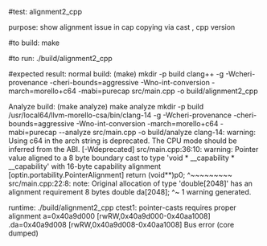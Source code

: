 #test:  alignment2_cpp  

purpose:  show alignment issue in cap copying via cast ,  cpp version



#to build:
make 


#to run:
./build/alignment2_cpp

#expected result:
normal build:  (make)
mkdir -p build
clang++ -g -Wcheri-provenance -cheri-bounds=aggressive -Wno-int-conversion  -march=morello+c64 -mabi=purecap  src/main.cpp -o build/alignment2_cpp


Analyze build:  (make analyze)
make analyze
mkdir -p build
/usr/local64/llvm-morello-csa/bin/clang-14 -g -Wcheri-provenance -cheri-bounds=aggressive -Wno-int-conversion  -march=morello+c64 -mabi=purecap --analyze  src/main.cpp -o build/analyze
clang-14: warning: Using c64 in the arch string is deprecated. The CPU mode should be inferred from the ABI. [-Wdeprecated]
src/main.cpp:36:10: warning: Pointer value aligned to a 8 byte boundary cast to type 'void * __capability * __capability' with 16-byte capability alignment [optin.portability.PointerAlignment]
  return (void**)p0;
         ^~~~~~~~~~
src/main.cpp:22:8: note: Original allocation of type 'double[2048]' has an alignment requirement 8 bytes
double da[2048];
       ^~
1 warning generated.


runtime:
./build/alignment2_cpp 
ctest1: pointer-casts requires proper alignment a=0x40a9d000 [rwRW,0x40a9d000-0x40aa1008] .da=0x40a9d008 [rwRW,0x40a9d008-0x40aa1008] 
Bus error (core dumped)




